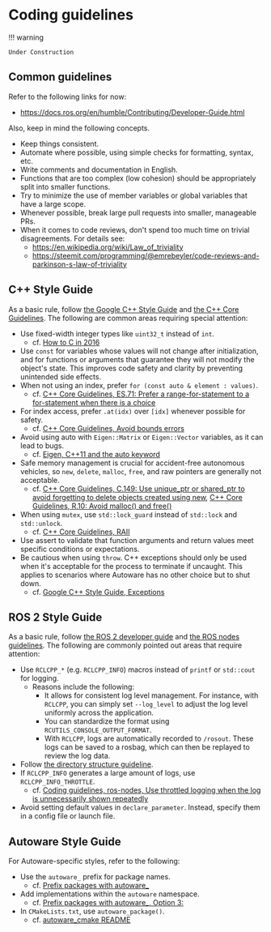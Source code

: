 # Coding guidelines

!!! warning

    Under Construction

## Common guidelines

Refer to the following links for now:

- <https://docs.ros.org/en/humble/Contributing/Developer-Guide.html>

Also, keep in mind the following concepts.

- Keep things consistent.
- Automate where possible, using simple checks for formatting, syntax, etc.
- Write comments and documentation in English.
- Functions that are too complex (low cohesion) should be appropriately split into smaller functions.
- Try to minimize the use of member variables or global variables that have a large scope.
- Whenever possible, break large pull requests into smaller, manageable PRs.
- When it comes to code reviews, don't spend too much time on trivial disagreements. For details see:
  - <https://en.wikipedia.org/wiki/Law_of_triviality>
  - <https://steemit.com/programming/@emrebeyler/code-reviews-and-parkinson-s-law-of-triviality>

## C++ Style Guide

As a basic rule, follow [the Google C++ Style Guide](https://google.github.io/styleguide/cppguide.html) and [the C++ Core Guidelines](https://github.com/isocpp/CppCoreGuidelines/blob/master/CppCoreGuidelines.md). The following are common areas requiring special attention:

- Use fixed-width integer types like `uint32_t` instead of `int`.
  - cf. [How to C in 2016](https://matt.sh/howto-c)
- Use `const` for variables whose values will not change after initialization, and for functions or arguments that guarantee they will not modify the object's state. This improves code safety and clarity by preventing unintended side effects.
- When not using an index, prefer `for (const auto & element : values)`.
  - cf. [C++ Core Guidelines, ES.71: Prefer a range-for-statement to a for-statement when there is a choice](https://github.com/isocpp/CppCoreGuidelines/blob/master/CppCoreGuidelines.md#es71-prefer-a-range-for-statement-to-a-for-statement-when-there-is-a-choice)
- For index access, prefer `.at(idx)` over `[idx]` whenever possible for safety.
  - cf. [C++ Core Guidelines, Avoid bounds errors](https://github.com/isocpp/CppCoreGuidelines/blob/master/CppCoreGuidelines.md#slcon3-avoid-bounds-errors)
- Avoid using auto with `Eigen::Matrix` or `Eigen::Vector` variables, as it can lead to bugs.
  - cf. [Eigen, C++11 and the auto keyword](https://eigen.tuxfamily.org/dox/TopicPitfalls.html)
- Safe memory management is crucial for accident-free autonomous vehicles, so `new`, `delete`, `malloc`, `free`, and raw pointers are generally not acceptable.
  - cf. [C++ Core Guidelines, C.149: Use unique_ptr or shared_ptr to avoid forgetting to delete objects created using new](https://github.com/isocpp/CppCoreGuidelines/blob/master/CppCoreGuidelines.md#c149-use-unique_ptr-or-shared_ptr-to-avoid-forgetting-to-delete-objects-created-using-new), [C++ Core Guidelines, R.10: Avoid malloc() and free()](https://github.com/isocpp/CppCoreGuidelines/blob/master/CppCoreGuidelines.md#r10-avoid-malloc-and-free)
- When using `mutex`, use `std::lock_guard` instead of `std::lock` and `std::unlock`.
  - cf. [C++ Core Guidelines, RAII](https://github.com/isocpp/CppCoreGuidelines/blob/master/CppCoreGuidelines.md#Rr-raii)
- Use assert to validate that function arguments and return values meet specific conditions or expectations.
- Be cautious when using `throw`. C++ exceptions should only be used when it's acceptable for the process to terminate if uncaught. This applies to scenarios where Autoware has no other choice but to shut down.
  - cf. [Google C++ Style Guide, Exceptions](https://google.github.io/styleguide/cppguide.html#Exceptions)

## ROS 2 Style Guide

As a basic rule, follow [the ROS 2 developer guide](https://docs.ros.org/en/humble/The-ROS2-Project/Contributing/Developer-Guide.html) and [the ROS nodes guidelines](./ros-nodes/class-design.md). The following are commonly pointed out areas that require attention:

- Use `RCLCPP_*` (e.g. `RCLCPP_INFO`) macros instead of `printf` or `std::cout` for logging.
  - Reasons include the following:
    - It allows for consistent log level management. For instance, with `RCLCPP`, you can simply set `--log_level` to adjust the log level uniformly across the application.
    - You can standardize the format using `RCUTILS_CONSOLE_OUTPUT_FORMAT`.
    - With `RCLCPP`, logs are automatically recorded to `/rosout`. These logs can be saved to a rosbag, which can then be replayed to review the log data.
- Follow [the directory structure guideline](./ros-nodes/directory-structure.md).
- If `RCLCPP_INFO` generates a large amount of logs, use `RCLCPP_INFO_THROTTLE`.
  - cf. [Coding guidelines, ros-nodes, Use throttled logging when the log is unnecessarily shown repeatedly](./ros-nodes/console-logging.md#use-throttled-logging-when-the-log-is-unnecessarily-shown-repeatedly-required-non-automated)
- Avoid setting default values in `declare_parameter`. Instead, specify them in a config file or launch file.

## Autoware Style Guide

For Autoware-specific styles, refer to the following:

- Use the `autoware_` prefix for package names.
  - cf. [Prefix packages with autoware\_](https://github.com/orgs/autowarefoundation/discussions/4097)
- Add implementations within the `autoware` namespace.
  - cf. [Prefix packages with autoware\_, Option 3:](https://github.com/orgs/autowarefoundation/discussions/4097#discussioncomment-8384169)
- In `CMakeLists.txt`, use `autoware_package()`.
  - cf. [autoware_cmake README](https://github.com/autowarefoundation/autoware_cmake/tree/main/autoware_cmake)
